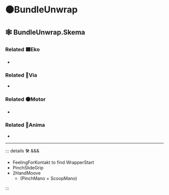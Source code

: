 # 🟠<motor>BundleUnwrap</motor>

## 🕸 BundleUnwrap.Skema

### Related 🟩<ekos>Eko</ekos>

-

### Related 🔻<via>Via</via>

-

### Related 🟠<motor>Motor</motor>

-

### Related 💜<anima>Anima</anima>

-

---

<!-- =================================================== -->
<!-- =================================================== -->
<!-- =================================================== -->
<!-- =================================================== -->
<!-- =================================================== -->
::: details 🛠 <dev>&&&</dev>

- FeelingForKontakt to find WrapperStart
- PinchSlideGrip
- 2HandMoove
    - (PinchMano + ScoopMano)

:::
